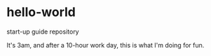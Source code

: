 # hello-world
start-up guide repository

It's 3am, and after a 10-hour work day, this is what I'm doing for fun.
